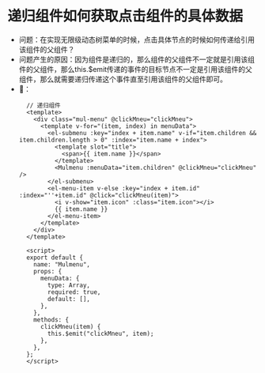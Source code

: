 # 递归组件如何获取点击组件的具体数据
- 问题：在实现无限级动态树菜单的时候，点击具体节点的时候如何传递给引用该组件的父组件？
- 问题产生的原因：因为组件是递归的，那么组件的父组件不一定就是引用该组件的父组件，那么this.$emit传递的事件的目标节点不一定是引用该组件的父组件，那么就需要递归传递这个事件直至引用该组件的父组件即可。
- 🌰：
  ```
    // 递归组件
    <template>
      <div class="mul-menu" @clickMneu="clickMneu">
        <template v-for="(item, index) in menuData">
          <el-submenu :key="index + item.name" v-if="item.children && item.children.length > 0" :index="item.name + index">
            <template slot="title">
              <span>{{ item.name }}</span>
            </template>
            <Mulmenu :menuData="item.children" @clickMneu="clickMneu" />
          </el-submenu>
          <el-menu-item v-else :key="index + item.id" :index="''+item.id" @click="clickMneu(item)">
            <i v-show="item.icon" :class="item.icon"></i>
            {{ item.name }}
          </el-menu-item>
        </template>
      </div>
    </template>

    <script>
    export default {
      name: "Mulmenu",
      props: {
        menuData: {
          type: Array,
          required: true,
          default: [],
        },
      },
      methods: {
        clickMneu(item) {
          this.$emit("clickMneu", item);
        },
      },
    };
    </script>

  ```
